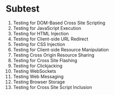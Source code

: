 
# Subtest
1. Testing for DOM-Based Cross Site Scripting
2. Testing for JavaScript Execution
3. Testing for HTML Injection
4. Testing for Client-side URL Redirect
5. Testing for CSS Injection
6. Testing for Client-side Resource Manipulation
7. Testing Cross Origin Resource Sharing
8. Testing for Cross Site Flashing
9. Testing for Clickjacking
10. Testing WebSockets
11. Testing Web Messaging
12. Testing Browser Storage
13. Testing for Cross Site Script Inclusion
